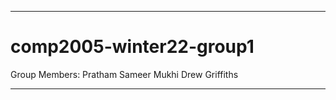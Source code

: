 --------------------------------------------------
# comp2005-winter22-group1
Group Members:
Pratham
Sameer Mukhi
Drew Griffiths

--------------------------------------------------
